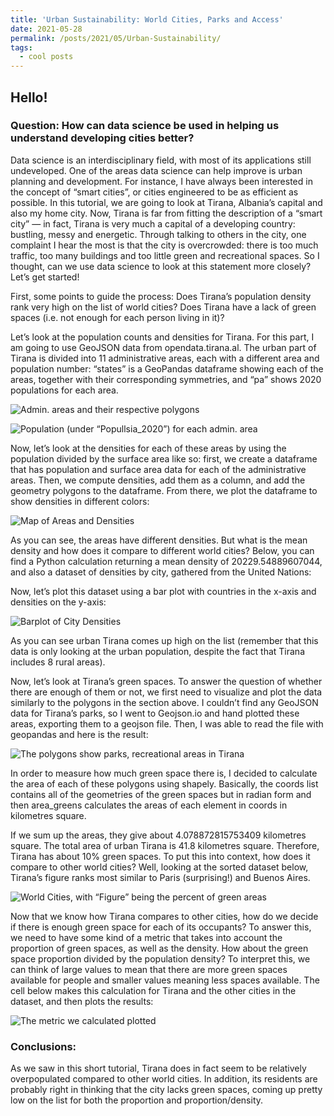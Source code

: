 ```yaml
---
title: 'Urban Sustainability: World Cities, Parks and Access'
date: 2021-05-28
permalink: /posts/2021/05/Urban-Sustainability/
tags:
  - cool posts
---
```




## Hello!

### Question: How can data science be used in helping us understand developing cities better?

Data science is an interdisciplinary field, with most of its applications still undeveloped. One of the areas data science can help improve is urban planning and development. For instance, I have always been interested in the concept of “smart cities”, or cities engineered to be as efficient as possible. In this tutorial, we are going to look at Tirana, Albania’s capital and also my home city. Now, Tirana is far from fitting the description of a “smart city” — in fact, Tirana is very much a capital of a developing country: bustling, messy and energetic.
Through talking to others in the city, one complaint I hear the most is that the city is overcrowded: there is too much traffic, too many buildings and too little green and recreational spaces. So I thought, can we use data science to look at this statement more closely? Let’s get started!

First, some points to guide the process: Does Tirana’s population density rank very high on the list of world cities? Does Tirana have a lack of green spaces (i.e. not enough for each person living in it)?

Let’s look at the population counts and densities for Tirana. For this part, I am going to use GeoJSON data from opendata.tirana.al. The urban part of Tirana is divided into 11 administrative areas, each with a different area and population number: “states” is a GeoPandas dataframe showing each of the areas, together with their corresponding symmetries, and “pa” shows 2020 populations for each area.

![Admin. areas and their respective polygons](/images/table1.png)


![Population (under “Popullsia_2020”) for each admin. area](/images/table2.png)

Now, let’s look at the densities for each of these areas by using the population divided by the surface area like so: first, we create a dataframe that has population and surface area data for each of the administrative areas. Then, we compute densities, add them as a column, and add the geometry polygons to the dataframe. From there, we plot the dataframe to show densities in different colors:

![Map of Areas and Densities](/images/tiranamap.png)

As you can see, the areas have different densities. But what is the mean density and how does it compare to different world cities? Below, you can find a Python calculation returning a mean density of 20229.54889607044, and also a dataset of densities by city, gathered from the United Nations:

Now, let’s plot this dataset using a bar plot with countries in the x-axis and densities on the y-axis:

![Barplot of City Densities](/images/bartirana.png)

As you can see urban Tirana comes up high on the list (remember that this data is only looking at the urban population, despite the fact that Tirana includes 8 rural areas).

Now, let’s look at Tirana’s green spaces. To answer the question of whether there are enough of them or not, we first need to visualize and plot the data similarly to the polygons in the section above. I couldn’t find any GeoJSON data for Tirana’s parks, so I went to Geojson.io and hand plotted these areas, exporting them to a geojson file. Then, I was able to read the file with geopandas and here is the result:


![The polygons show parks, recreational areas in Tirana](/images/parkstirana.png)


In order to measure how much green space there is, I decided to calculate the area of each of these polygons using shapely. Basically, the coords list contains all of the geometries of the green spaces but in radian form and then area_greens calculates the areas of each element in coords in kilometres square.

If we sum up the areas, they give about 4.078872815753409 kilometres square. The total area of urban Tirana is 41.8 kilometres square. Therefore, Tirana has about 10% green spaces. To put this into context, how does it compare to other world cities? Well, looking at the sorted dataset below, Tirana’s figure ranks most similar to Paris (surprising!) and Buenos Aires.


![World Cities, with “Figure” being the percent of green areas](/images/table3.png)


Now that we know how Tirana compares to other cities, how do we decide if there is enough green space for each of its occupants? To answer this, we need to have some kind of a metric that takes into account the proportion of green spaces, as well as the density. How about the green space proportion divided by the population density? To interpret this, we can think of large values to mean that there are more green spaces available for people and smaller values meaning less spaces available. The cell below makes this calculation for Tirana and the other cities in the dataset, and then plots the results:


![The metric we calculated plotted](/images/bartirana2.png)


### Conclusions:
As we saw in this short tutorial, Tirana does in fact seem to be relatively overpopulated compared to other world cities. In addition, its residents are probably right in thinking that the city lacks green spaces, coming up pretty low on the list for both the proportion and proportion/density.